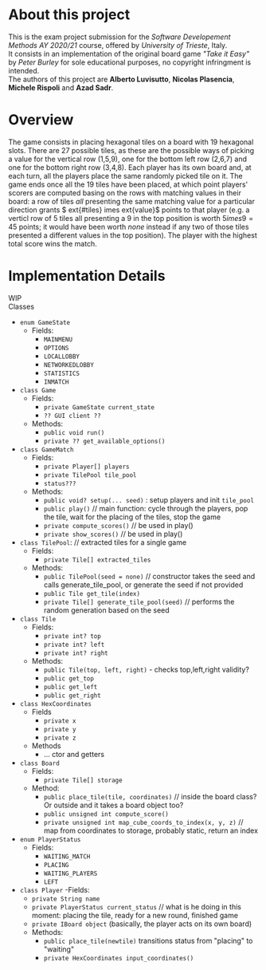 # About this project

This is the exam project submission for the *Software Developement Methods AY 2020/21* course, offered by *University of Trieste*, Italy.  
It consists in an implementation of the original board game *"Take it Easy"* by *Peter Burley* for sole educational purposes, no copyright infringment is intended.  
The authors of this project are **Alberto Luvisutto**, **Nicolas Plasencia**, **Michele Rispoli** and **Azad Sadr**.

# Overview
The game consists in placing hexagonal tiles on a board with 19 hexagonal slots. There are 27 possible tiles, as these are the possible ways of picking a value for the vertical row (1,5,9), one for the bottom left row (2,6,7) and one for the bottom right row (3,4,8). Each player has its own board and, at each turn, all the players place the same randomly picked tile on it. The game ends once all the 19 tiles have been placed, at which point players' scorers are computed basing on the rows with matching values in their board: a row of tiles *all* presenting the same matching value for a particular direction grants $  ext{\#tiles}   imes   ext{value}$ points to that player (e.g. a verticl row of 5 tiles all presenting a 9 in the top position is worth $5  imes 9 = 45$ points; it would have been worth *none* instead if any two of those tiles presented a different values in the top position). The player with the highest total score wins the match.

# Implementation Details
WIP  
Classes
- `enum GameState`
  - Fields:
    - `MAINMENU`
    - `OPTIONS`
    - `LOCALLOBBY`
    - `NETWORKEDLOBBY`
    - `STATISTICS`
    - `INMATCH`
- `class Game`
  - Fields:
    - `private GameState current_state`
    - `?? GUI client ??`
  - Methods:
    - `public void run()`
    - `private ?? get_available_options()`
- `class GameMatch`
  - Fields:
    - `private Player[] players`
    - `private TilePool tile_pool`
    - `status???`
  - Methods:
    - `public void? setup(... seed)` : setup players and init `tile_pool`
    - `public play()` // main function: cycle through the players, pop the tile, wait for the placing of the tiles, stop the game
    - `private compute_scores()` // be used in play()
    - `private show_scores()` // be used in play()
- `class TilePool`: // extracted tiles for a single game
  - Fields:
    - `private Tile[] extracted_tiles` 
  - Methods:
    - `public TilePool(seed = none)` // constructor takes the seed and calls generate_tile_pool, or generate the seed if not provided
    - `public Tile get_tile(index)`
    - `private Tile[] generate_tile_pool(seed)` // performs the random generation based on the seed
- `class Tile`
  - Fields:
    - `private int? top`
    - `private int? left`
    - `private int? right`
  - Methods:
    - `public Tile(top, left, right)` - checks top,left,right validity?
    - `public get_top`
    - `public get_left`
    - `public get_right`
- `class HexCoordinates`
  - Fields
    - `private x`
    - `private y`
    - `private z`
  - Methods
    - ... ctor and getters
- `class Board`
  - Fields:
    - `private Tile[] storage`
  - Method:
    - `public place_tile(tile, coordinates)` // inside the board class? Or outside and it takes a board object too?
    - `public unsigned int compute_score()`
    - `private unsigned int map_cube_coords_to_index(x, y, z)` // map from coordinates to storage, probably static, return an index
- `enum PlayerStatus`
  - Fields:
    - `WAITING_MATCH`
    - `PLACING`
    - `WAITING_PLAYERS`
    - `LEFT`
- `class Player`
  -Fields:
    - `private String name`
    - `private PlayerStatus current_status` // what is he doing in this moment: placing the tile, ready for a new round, finished game
    - `private IBoard object` (basically, the player acts on its own board)
  - Methods:
    - `public place_tile(newtile)` transitions status from "placing" to "waiting"
    - `private HexCoordinates input_coordinates()`
